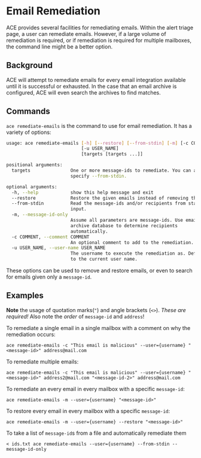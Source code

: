 # Email Remediation

ACE provides several facilities for remediating emails. Within the alert triage page, a user can remediate emails. However, if a large volume of remediation is required, or if remediation is required for multiple mailboxes, the command line might be a better option.

## Background
ACE will attempt to remediate emails for every email integration available until it is successful or exhausted. In the case that an email archive is configured, ACE will even search the archives to find matches.

## Commands
`ace remediate-emails` is the command to use for email remediation. It has a variety of options:

```bash
usage: ace remediate-emails [-h] [--restore] [--from-stdin] [-m] [-c COMMENT]
                            [-u USER_NAME]
                            [targets [targets ...]]

positional arguments:
  targets               One or more message-ids to remediate. You can also
                        specify --from-stdin.

optional arguments:
  -h, --help            show this help message and exit
  --restore             Restore the given emails instead of removing them.
  --from-stdin          Read the message-ids and/or recipients from standard
                        input.
  -m, --message-id-only
                        Assume all parameters are message-ids. Use email
                        archive database to determine recipients
                        automatically.
  -c COMMENT, --comment COMMENT
                        An optional comment to add to the remediation.
  -u USER_NAME, --user-name USER_NAME
                        The username to execute the remediation as. Defaults
                        to the current user name.
```

These options can be used to remove and restore emails, or even to search for emails given only a `message-id`. 


## Examples
**Note** the usage of quotation marks(`"`) and angle brackets (`<>`). *These are required!* Also note the *order* of `message-id` and `address`!

To remediate a single email in a single mailbox with a comment on why the remediation occurs:

`ace remediate-emails -c "This email is malicious" --user={username} "<message-id>" address@mail.com`

To remediate multiple emails:

`ace remediate-emails -c "This email is malicious" --user={username} "<message-id>" address2@mail.com "<message-id-2>" address@mail.com`

To remediate an every email in every mailbox with a specific `message-id`:

`ace remediate-emails -m --user={username} "<message-id>"`

To restore every email in every mailbox with a specific `message-id`:

`ace remediate-emails -m --user={username} --restore "<message-id>"`

To take a list of `message-id`s from a file and automatically remediate them

`< ids.txt ace remediate-emails --user={username} --from-stdin --message-id-only`